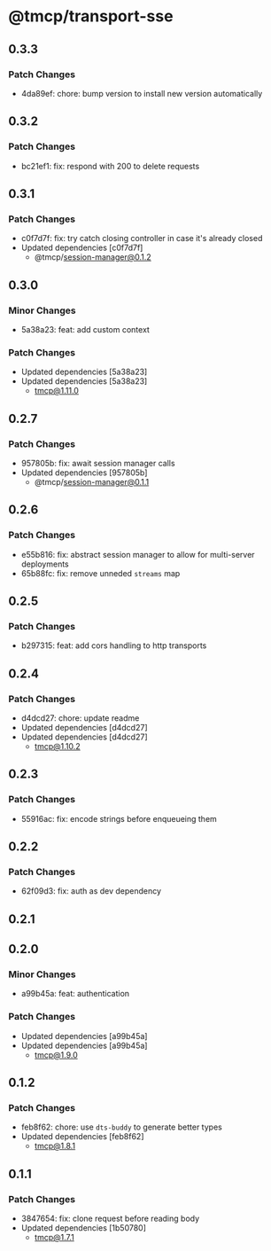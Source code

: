 # @tmcp/transport-sse

## 0.3.3

### Patch Changes

- 4da89ef: chore: bump version to install new version automatically

## 0.3.2

### Patch Changes

- bc21ef1: fix: respond with 200 to delete requests

## 0.3.1

### Patch Changes

- c0f7d7f: fix: try catch closing controller in case it's already closed
- Updated dependencies [c0f7d7f]
    - @tmcp/session-manager@0.1.2

## 0.3.0

### Minor Changes

- 5a38a23: feat: add custom context

### Patch Changes

- Updated dependencies [5a38a23]
- Updated dependencies [5a38a23]
    - tmcp@1.11.0

## 0.2.7

### Patch Changes

- 957805b: fix: await session manager calls
- Updated dependencies [957805b]
    - @tmcp/session-manager@0.1.1

## 0.2.6

### Patch Changes

- e55b816: fix: abstract session manager to allow for multi-server deployments
- 65b88fc: fix: remove unneded `streams` map

## 0.2.5

### Patch Changes

- b297315: feat: add cors handling to http transports

## 0.2.4

### Patch Changes

- d4dcd27: chore: update readme
- Updated dependencies [d4dcd27]
- Updated dependencies [d4dcd27]
    - tmcp@1.10.2

## 0.2.3

### Patch Changes

- 55916ac: fix: encode strings before enqueueing them

## 0.2.2

### Patch Changes

- 62f09d3: fix: auth as dev dependency

## 0.2.1

## 0.2.0

### Minor Changes

- a99b45a: feat: authentication

### Patch Changes

- Updated dependencies [a99b45a]
- Updated dependencies [a99b45a]
    - tmcp@1.9.0

## 0.1.2

### Patch Changes

- feb8f62: chore: use `dts-buddy` to generate better types
- Updated dependencies [feb8f62]
    - tmcp@1.8.1

## 0.1.1

### Patch Changes

- 3847654: fix: clone request before reading body
- Updated dependencies [1b50780]
    - tmcp@1.7.1
